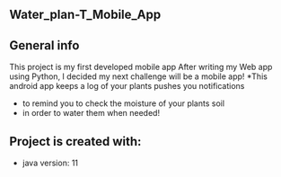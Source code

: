 ## Water_plan-T_Mobile_App

## General info
This project is my first developed mobile app
After writing  my Web app using Python, I decided my next challenge will be a mobile app!
*This android app keeps a log of your plants pushes you notifications 
* to remind you to check the moisture of your plants soil 
* in order to water them when needed!

## Project is created with:
* java version: 11
	
